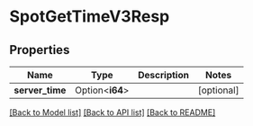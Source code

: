 # SpotGetTimeV3Resp

## Properties

Name | Type | Description | Notes
------------ | ------------- | ------------- | -------------
**server_time** | Option<**i64**> |  | [optional]

[[Back to Model list]](../README.md#documentation-for-models) [[Back to API list]](../README.md#documentation-for-api-endpoints) [[Back to README]](../README.md)


